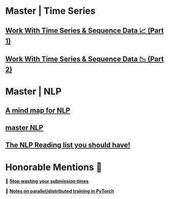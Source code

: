# Master | Time Series

## [Work With Time Series & Sequence Data 📈 (Part 1)](https://www.kaggle.com/discussions/general/468359)

## [Work With Time Series & Sequence Data 📉 (Part 2)](https://www.kaggle.com/discussions/general/469290)

# Master | NLP

## [A mind map for NLP](https://www.kaggle.com/code/rftexas/ml-cheatsheet-a-mind-map-for-nlp)

## [master NLP](https://www.kaggle.com/code/rftexas/nlp-cheatsheet-master-nlp)

## [The NLP Reading list you should have!](https://www.kaggle.com/competitions/jigsaw-toxic-severity-rating/discussion/286334)

# Honorable Mentions 🌟

🔸 [__Stop wasting your submission times__](https://www.kaggle.com/code/sunkaiqing/stop-wasting-your-submission-times)

🔸 [__Notes on parallel/distributed training in PyTorch__](https://www.kaggle.com/code/residentmario/notes-on-parallel-distributed-training-in-pytorch)
